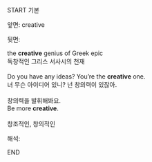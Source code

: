 START
기본

앞면:
creative


뒷면:
<div>the <strong>creative</strong> genius of Greek epic </div><div><div>독창적인 그리스 서사시의 천재</div></div><div><br></div><div><div>Do you have any ideas? You’re the <strong>creative</strong> one. </div><div><div>너 무슨 아이디어 있니? 넌 창의력이 있잖아.</div></div></div><div><br></div><div><div><div><span>창의력을 발휘해봐요.</span></div></div><div><div><span>Be more <strong>creative</strong>.</span></div></div></div><div><br></div><div>창조적인, 창의적인<br></div>


해석:
<!--ID: 1746614453694-->
END
